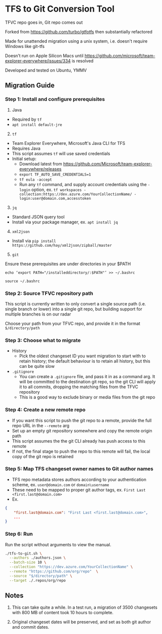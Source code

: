 # TFS to Git Conversion Tool

TFVC repo goes in, Git repo comes out

Forked from https://github.com/turbo/gtfotfs then substantially refactored

Made for unattended migration using a unix system, i.e. doesn't require Windows like git-tfs

Doesn't run on Apple Silicon Macs until https://github.com/microsoft/team-explorer-everywhere/issues/334 is resolved

Developed and tested on Ubuntu, YMMV

## Migration Guide

### Step 1: Install and configure prerequisites

1. Java
  - Required by `tf`
  - `apt install default-jre`
2. `tf`
  - Team Explorer Everywhere, Microsoft's Java CLI for TFS
  - Requires Java
  - This script assumes `tf` will use saved credentials
  - Initial setup:
    - Download latest from https://github.com/Microsoft/team-explorer-everywhere/releases
    - `export TF_AUTO_SAVE_CREDENTIALS=1`
    - `tf eula -accept`
    - Run any `tf` command, and supply account credentials using the `-login` option, ex. `tf workspaces -collection:https://dev.azure.com/YourCollectionName/ -login:user@domain.com,accesstoken`
3. `jq`
  - Standard JSON query tool
  - Install via your package manager, ex. `apt install jq`
4. `xml2json`
  - Install via `pip install https://github.com/hay/xml2json/zipball/master`
5. `git`

Ensure these prerequisites are under directories in your $PATH

`echo ‘export PATH="/installeddirectory/:$PATH"’ >> ~/.bashrc`

`source ~/.bashrc`


### Step 2: Source TFVC repository path

This script is currently written to only convert a single source path (i.e. single branch or lower) into a single git repo, but building support for multiple branches is on our radar

Choose your path from your TFVC repo, and provide it in the format `$/directory/path`

### Step 3: Choose what to migrate

- History
  - Pick the oldest changeset ID you want migration to start with to retain history; the default behaviour is to retain all history, but this can be quite slow
- `.gitignore`
  - You can create a `.gitignore` file, and pass it in as a command arg. It will be committed to the destination git repo, so the git CLI will apply it to all commits, dropping the matching files from the TFVC repository
  - This is a good way to exclude binary or media files from the git repo

### Step 4: Create a new remote repo

- If you want this script to push the git repo to a remote, provide the full repo URL in the `--remote` arg
- Set up an empty git repository somewhere and copy the remote origin path
- This script assumes the the git CLI already has push access to this remote
- If not, the final stage to push the repo to this remote will fail, the local copy of the git repo is retained

### Step 5: Map TFS changeset owner names to Git author names

- TFS repo metadata stores authors according to your authentication scheme, ex. `user@domain.com` or `domain\username`
- These need to be mapped to proper git author tags, ex. `First Last <first.last@domain.com>`
- Ex.
```json
{
    "first.last@domain.com": "First Last <first.last@domain.com>",
    ...
}
```

### Step 6: Run

Run the script without arguments to view the manual.

```bash
./tfs-to-git.sh \
  --authors ./authors.json \
  --batch-size 10 \
  --collection "https://dev.azure.com/YourCollectionName" \
  --remote "https://github.com/org/repo"  \
  --source "$/directory/path" \
  --target ./.repos/org/repo
```

## Notes

1. This can take quite a while. In a test run, a migration of 3500 changesets with 800 MB of content took 10 hours to complete.

2. Original changeset dates will be preserved, and set as both git author and commit dates.
